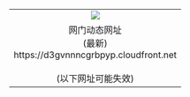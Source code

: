 ﻿<table>
  <tr></tr>
  <tr><td colspan=2 align=center><img src="https://d3gvnnncgrbpyp.cloudfront.net/Up/oGate.jpg" /></td></tr>
  <tr><td colspan=2 align=center>网门动态网址<br/>(最新)
<br>https://d3gvnnncgrbpyp.cloudfront.net
<br/><br/>(以下网址可能失效)
    </td>
  </tr>
</table>
